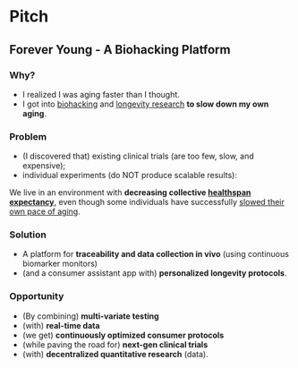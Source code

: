 # Pitch

## Forever Young - A Biohacking Platform

### Why?

- I realized I was aging faster than I thought.
- I got into [biohacking](https://www.forbes.com/health/wellness/biohacking) and
  [longevity research](https://vitalia.city) **to slow down my own aging**.

### Problem

- (I discovered that) existing clinical trials (are too few, slow, and expensive);
- individual experiments (do NOT produce scalable results):

We live in an environment with **decreasing collective [healthspan expectancy](https://alaskapublic.org/2023/03/27/live-free-and-die-the-sad-state-of-u-s-life-expectancy/)**,
even though some individuals have successfully [slowed their own pace of aging](https://rejuvenationolympics.com/).

### Solution

- A platform for **traceability and data collection in vivo** (using continuous biomarker monitors)
- (and a consumer assistant app with) **personalized longevity protocols**.

### Opportunity

- (By combining) **multi-variate testing**
- (with) **real-time data**
- (we get) **continuously optimized consumer protocols**
- (while paving the road for) **next-gen clinical trials**
- (with) **decentralized quantitative research** (data).
